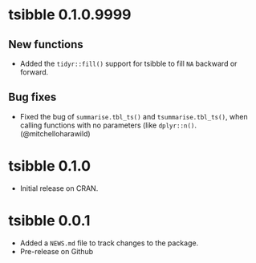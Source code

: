 # tsibble 0.1.0.9999

## New functions

* Added the `tidyr::fill()` support for tsibble to fill `NA` backward or forward.

## Bug fixes

* Fixed the bug of `summarise.tbl_ts()` and `tsummarise.tbl_ts()`, when calling functions with no parameters (like `dplyr::n()`. (@mitchelloharawild)

# tsibble 0.1.0

* Initial release on CRAN.

# tsibble 0.0.1

* Added a `NEWS.md` file to track changes to the package.
* Pre-release on Github


